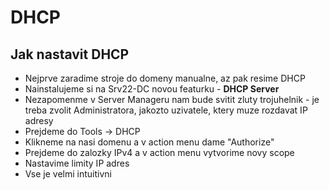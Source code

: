 # DHCP
## Jak nastavit DHCP
- Nejprve zaradime stroje do domeny manualne, az pak resime DHCP
- Nainstalujeme si na Srv22-DC novou featurku - **DHCP Server**
- Nezapomenme v Server Manageru nam bude svitit zluty trojuhelnik - je treba zvolit Administratora, jakozto uzivatele, ktery muze rozdavat IP adresy
- Prejdeme do Tools -> DHCP
- Klikneme na nasi domenu a v action menu dame "Authorize"
- Prejdeme do zalozky IPv4 a v action menu vytvorime novy scope
- Nastavime limity IP adres
- Vse je velmi intuitivni